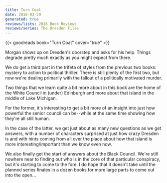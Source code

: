 ```yaml
---
title: Turn Coat
date: 2016-03-29
generated: true
reviews/lists: 2016 Book Reviews
reviews/series: The Dresden Files
---
```

{{< goodreads book="Turn Coat" cover="true" >}}

Morgan shows up on Dresden's doorstep and asks for his help. Things degrade pretty much exactly as you might expect from there.  

We do get a third part in the trifeta of styles from the previous two books: mystery to action to political thriller. There is still plenty of the first two, but now we're dealing primarily with the fallout of a politically motivated murder.  

<!--more-->

Two things that we learn quite a bit more about in this book are the home of the White Council in (under) Edinburgh and more about that island in the middle of Lake Michigan.  

For the former, it's interesting to get a bit more of an insight into just how powerful the senior council can be--while at the same time showing how they're all still human.  

In the case of the latter, we get just about as many new questions as we get answers, with a number of characters surprised at just how crazy Dresden is and with hints coming from all over the place about how that island is more interesting/important than we know even now.  

We also finally get the start of answers about the Black Council. We're still nowhere near to finding out who is in the core of that particular conspiracy, but it's starting to come to the fore. I do hope that it doesn't take until the planned series finales in a dozen books for more large parts to come out into the open...



